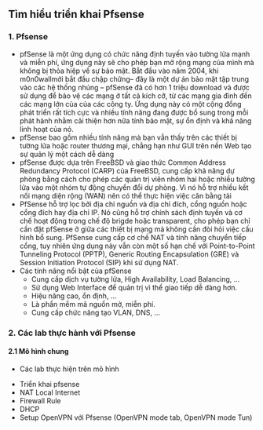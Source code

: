 ## Tìm hiểu triển khai Pfsense
### 1. Pfsense
- pfSense là một ứng dụng có chức năng định tuyến vào tường lửa mạnh và miễn phí, ứng dụng này sẽ cho phép bạn mở rộng mạng của mình mà không bị thỏa hiệp về sự bảo mật. Bẳt đầu vào năm 2004, khi m0n0wallmới bắt đầu chập chững– đây là một dự án bảo mật tập trung vào các hệ thống nhúng – pfSense đã có hơn 1 triệu download và được sử dụng để bảo vệ các mạng ở tất cả kích cỡ, từ các mạng gia đình đến các mạng lớn của của các công ty. Ứng dụng này có một cộng đồng phát triển rất tích cực và nhiều tính năng đang được bổ sung trong mỗi phát hành nhằm cải thiện hơn nữa tính bảo mật, sự ổn định và khả năng linh hoạt của nó.
- pfSense bao gồm nhiều tính năng mà bạn vẫn thấy trên các thiết bị tường lửa hoặc router thương mại, chẳng hạn như GUI trên nền Web tạo sự quản lý một cách dễ dàng
- pfSense được dựa trên FreeBSD và giao thức Common Address Redundancy Protocol (CARP) của FreeBSD, cung cấp khả năng dự phòng bằng cách cho phép các quản trị viên nhóm hai hoặc nhiều tường lửa vào một nhóm tự động chuyển đổi dự phòng. Vì nó hỗ trợ nhiều kết nối mạng diện rộng (WAN) nên có thể thực hiện việc cân bằng tải
- PfSense hỗ trợ lọc bởi địa chỉ nguồn và địa chỉ đích, cổng nguồn hoặc cổng đích hay địa chỉ IP. Nó cũng hỗ trợ chính sách định tuyến và cơ chế hoạt động trong chế độ brigde hoặc transparent, cho phép bạn chỉ cần đặt pfSense ở giữa các thiết bị mạng mà không cần đòi hỏi việc cấu hình bổ sung. PfSense cung cấp cơ chế NAT và tính năng chuyển tiếp cổng, tuy nhiên ứng dụng này vẫn còn một số hạn chế với Point-to-Point Tunneling Protocol (PPTP), Generic Routing Encapsulation (GRE) và Session Initiation Protocol (SIP) khi sử dụng NAT.
- Các tính năng nổi bật của pfSense
	- Cung cấp dịch vụ tường lửa, High Availability, Load Balancing, ...
	- Sử dụng Web Interface để quản trị vì thể giao tiếp dễ dàng hơn.
	- Hiệu năng cao, ổn định, ...
	- Là phần mềm mã nguồn mở, miễn phí.
	- Cung cấp chức năng tạo VLAN, DNS, ...

### 2. Các lab thực hành với Pfsense
#### 2.1 Mô hình chung
- Các lab thực hiện trên mô hình 
+ Triển khai pfsense
+ NAT Local Internet
+ Firewall Rule 
+ DHCP
+ Setup OpenVPN với Pfsense (OpenVPN mode tab, OpenVPN mode Tun)